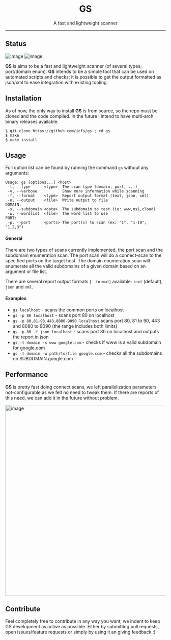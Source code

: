 <h1 align="center">
GS
</h1>

<p align="center">
A fast and lightweight scanner
</p>

<hr/>

## Status
<p float="left">
<img alt="image" src="https://github.com/jcfs/gs/actions/workflows/build.yml/badge.svg">
<img alt="image" src="https://github.com/jcfs/gs/actions/workflows/test.yml/badge.svg">
</p>

**GS** is aims to be a fast and lightweight scanner (of several types; port/domain enum). **GS** intends to be a simple tool
that can be used on automated scripts and checks; it is possible to get the output formatted as json/xml to ease integration
with existing tooling.

## Installation
As of now, the only way to install **GS** is from source, so the repo must be cloned and the code compiled. In the future I intend to have multi-arch binary releases available.

```
$ git clone https://github.com/jcfs/gs ; cd gs
$ make
$ make install
```

## Usage
Full option list can be found by running the command `gs` without any arguments:
```
Usage: gs [options...] <host>
 -t, --type      <type>  The scan type (domain, port, ...)
 -v, --verbose           Show more information while scanning
 -f, --format    <type>  Report output format (text, json, xml)
 -o, --output    <file>  Write output to file
DOMAIN:
 -s, --subdomain <data>  The subdomain to test (ie: www,ns1,cloud)
 -w, --wordlist  <file>  The word list to use
PORT:
 -p, --port      <ports> The port(s) to scan (ex: "1", "1-10", "1,2,3")
 ```
#### General
There are two types of scans currently implemented, the port scan and the subdomain enumeration scan. The port scan will 
do a connect-scan to the specified ports on the target host. The domain enumeration scan will enumerate all the valid 
subdomains of a given domain based on an argument or file list.

There are several report output formats (`--format`) available: `text` (default), `json` and `xml`.

#### Examples
* `gs localhost`       - scans the common ports on localhost
* `gs -p 80 localhost` - scans port 80 on localhost
* `gs -p 80,81-90,443,8080-9090 localhost` scans port 80, 81 to 90, 443 and 8080 to 9090 (the range includes both limits)
* `gs -p 80 -f json localhost` - scans port 80 on localhost and outputs the report in json
* `gs -t domain -s www google.com` - checks if www is a valid subdomain for google.com
* `gs -t domain -w path/to/file google.com` - checks all the subdomains on SUBDOMAIN.google.com

## Performance
**GS** is pretty fast doing connect scans, we left parallelization parameters not-configurable as we felt no need to tweak them.
If there are reports of this need, we can add it in the future without problem.

<img width="598" alt="image" src="https://user-images.githubusercontent.com/1512601/164565360-8f4963b8-42fe-4a66-afac-182defc5472e.png">

## Contribute
Feel completely free to contribute in any way you want, we indent to keep GS development as active as possible. Either by submitting
pull requests, open issues/feature requests or simply by using it an giving feedback :)